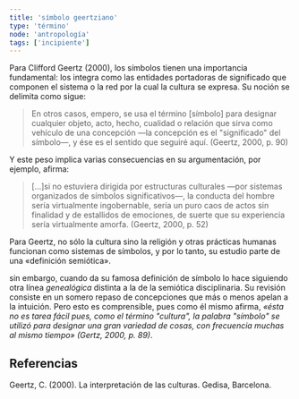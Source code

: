 ```yaml
---
title: 'símbolo geertziano'
type: 'término'
node: 'antropología'
tags: ['incipiente']
---
```


Para Clifford Geertz (2000), los símbolos tienen una importancia fundamental: los integra como las entidades portadoras de significado que componen el sistema o la red por la cual la cultura se expresa. Su noción se delimita como sigue:

>En otros casos, empero, se usa el término [símbolo] para designar cualquier objeto, acto, hecho, cualidad o relación que sirva como vehículo de una concepción —la concepción es el "significado" del símbolo—, y ése es el sentido que seguiré aquí. (Geertz, 2000, p. 90)

Y este peso implica varias consecuencias en su argumentación, por ejemplo, afirma:

>[...]si no estuviera dirigida por estructuras culturales —por sistemas organizados de símbolos significativos—, la conducta del hombre sería virtualmente ingobernable, sería un puro caos de actos sin finalidad y de estallidos de emociones, de suerte que su experiencia sería virtualmente amorfa. (Geertz, 2000, p. 52)

Para Geertz, no sólo la cultura sino la religión y otras prácticas humanas funcionan como sistemas de símbolos, y por lo tanto, su estudio parte de una «definición semiótica».

sin embargo, cuando da su famosa definición de símbolo lo hace siguiendo otra línea *genealógica* distinta a la de la semiótica disciplinaria. Su revisión consiste en un somero repaso de concepciones que más o menos apelan a la intuición. Pero esto es comprensible, pues como él mismo afirma, *«ésta no es tarea fácil pues, como el término "cultura", la palabra "símbolo" se utilizó para designar una gran variedad de cosas, con frecuencia muchas al mismo tiempo» (Gertz, 2000, p. 89)*.


## Referencias

Geertz, C. (2000). La interpretación de las culturas. Gedisa, Barcelona.
